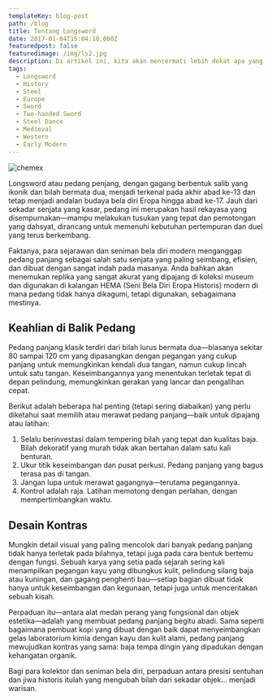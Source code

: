```yaml
---
templateKey: blog-post
path: /blog
title: Tentang Longsword
date: 2017-01-04T15:04:10.000Z
featuredpost: false
featuredimage: /img/ls2.jpg
description: Di artikel ini, kita akan mencermati lebih dekat apa yang menjadikan pedang panjang klasik Eropa bukan sekadar peninggalan medan perang abad pertengahan, tetapi sebuah karya seni dari baja dirancang dengan tujuan tertentu, disempurnakan selama berabad-abad, dan masih dipuja hingga kini oleh para kolektor, seniman bela diri, dan perajin.
tags:
  - Longsword
  - History
  - Steel
  - Europe
  - Sword
  - Two-handed Sword
  - Steel Dance
  - Medieval
  - Western
  - Early Modern
---
```

![chemex](/img/ls2.jpg)

Longsword atau pedang penjang, dengan gagang berbentuk salib yang ikonik dan bilah bermata dua, menjadi terkenal pada akhir abad ke-13 dan tetap menjadi andalan budaya bela diri Eropa hingga abad ke-17. Jauh dari sekadar senjata yang kasar, pedang ini merupakan hasil rekayasa yang disempurnakan—mampu melakukan tusukan yang tepat dan pemotongan yang dahsyat, dirancang untuk memenuhi kebutuhan pertempuran dan duel yang terus berkembang.

Faktanya, para sejarawan dan seniman bela diri modern menganggap pedang panjang sebagai salah satu senjata yang paling seimbang, efisien, dan dibuat dengan sangat indah pada masanya. Anda bahkan akan menemukan replika yang sangat akurat yang dipajang di koleksi museum dan digunakan di kalangan HEMA (Seni Bela Diri Eropa Historis) modern di mana pedang tidak hanya dikagumi, tetapi digunakan, sebagaimana mestinya.

## Keahlian di Balik Pedang

Pedang panjang klasik terdiri dari bilah lurus bermata dua—biasanya sekitar 80 sampai 120 cm yang dipasangkan dengan pegangan yang cukup panjang untuk memungkinkan kendali dua tangan, namun cukup lincah untuk satu tangan. Keseimbangannya yang menentukan terletak tepat di depan pelindung, memungkinkan gerakan yang lancar dan pengalihan cepat.

Berikut adalah beberapa hal penting (tetapi sering diabaikan) yang perlu diketahui saat memilih atau merawat pedang panjang—baik untuk dipajang atau latihan:

1. Selalu berinvestasi dalam tempering bilah yang tepat dan kualitas baja. Bilah dekoratif yang murah tidak akan bertahan dalam satu kali benturan.
2. Ukur titik keseimbangan dan pusat perkusi. Pedang panjang yang bagus terasa pas di tangan.
3. Jangan lupa untuk merawat gagangnya—terutama pegangannya.
4. Kontrol adalah raja. Latihan memotong dengan perlahan, dengan mempertimbangkan waktu.

## Desain Kontras

Mungkin detail visual yang paling mencolok dari banyak pedang panjang tidak hanya terletak pada bilahnya, tetapi juga pada cara bentuk bertemu dengan fungsi. Sebuah karya yang setia pada sejarah sering kali menampilkan pegangan kayu yang dibungkus kulit, pelindung silang baja atau kuningan, dan gagang penghenti bau—setiap bagian dibuat tidak hanya untuk keseimbangan dan kegunaan, tetapi juga untuk menceritakan sebuah kisah.

Perpaduan itu—antara alat medan perang yang fungsional dan objek estetika—adalah yang membuat pedang panjang begitu abadi. Sama seperti bagaimana pembuat kopi yang dibuat dengan baik dapat menyeimbangkan gelas laboratorium kimia dengan kayu dan kulit alami, pedang panjang mewujudkan kontras yang sama: baja tempa dingin yang dipadukan dengan kehangatan organik.

Bagi para kolektor dan seniman bela diri, perpaduan antara presisi sentuhan dan jiwa historis itulah yang mengubah bilah dari sekadar objek… menjadi warisan.
